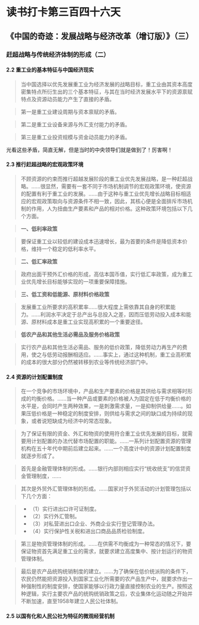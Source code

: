 读书打卡第三百四十六天
===
《中国的奇迹：发展战略与经济改革（增订版）》（三）
---

### 赶超战略与传统经济体制的形成（二）

#### 2.2 重工业的基本特征与中国经济现实

> 当中国选择以优先发展重工业为经济发展的战略目标，重工业由其资本高度密集特点所衍生出的三个基本特征，与其在当时经济发展水平下的资源禀赋特点及资源动员能力产生了直接的矛盾。

> 第一是重工业建设周期与资本禀赋的矛盾。

> 第二是重工业设备来源与外汇支付能力的矛盾。

> 第三是重工业投资规模与资金动员能力的矛盾。

光看这些矛盾，简直无解，但是当时的中央领导们就是做到了！厉害啊！

#### 2.3 推行赶超战略的宏观政策环境

> 不顾资源的约束而推行超越发展阶段的重工业优先发展战略，是一种赶超战略。……很显然，需要有一套不同于市场机制调节的宏观政策环境，使资源的配置有利于重工业的发展。……由于这种与重工业优先增长战略目标相适应的宏观政策取向与资源条件不相一致，因此，其核心便是全面排斥市场机制的作用，人为扭曲生产要素和产品的相对价格。这种政策环境包括以下几个方面。

> **一、低利率政策**

> 要保证重工业以较低的建设成本迅速增长，最为首要的条件是降低资本价格，维持一个稳定的低利率水平。

> **二、低汇率政策**

> 政府出面干预外汇价格的形成，高估本国币值，实行低汇率政策，成为重工业优先增长目标能够实现的一项重要保障措施。

> **三、低工资和低能源、原材料价格政策**

> 发展重工业所要求的高积累率……很大程度上需依靠其自身的积累能力。……利润水平决定于总产出与总投入之差，因而压低劳动投入成本和能源、原材料成本是重工业实现高积累的一个重要途径。

> **低农产品和其他生活必需品及服务价格政策**

> 实行农产品和其他生活必需品、服务的低价政策，降低劳动力再生产的费用，使之与低劳动报酬相适应。……事实上，通过这种机制，重工业高积累的成本的很大部分仍然被转移到农业等传统经济部门中。

#### 2.4 资源的计划配置制度

> 在一个竞争的市场环境中，产品和生产要素的价格是其供给与需求相等时形成的均衡价格。……当一种产品或要素的价格被人为固定在低于均衡价格的水平是，会同时产生两种效果，一是刺激需求量，一是抑制供给量……。如果压低价格是一种稳定的制度安排，则供给与需求之间的缺口成为持续的现象，或者说短缺成为经济中的常态现象。

> 为了保证有限的资金、外汇和物资的使用符合重工业优先发展的目标，就需要用计划配置的办法代替市场配置的职能。……一系列计划配置资源的管理机构在五十年代中期前后建立起来。……一个高度计中的资源计划配置制度就逐步形成了。

> 首先是金融管理体制的形成。……银行内部则相应实行“统收统支”的信贷资金管理制度，……

> 其次是外贸外汇管理体制的形成。……国家对于外贸活动的计划管理包括以下几个方面：

> * （1）实行进出口许可证制度。
> * （2）实行外汇管制。
> * （3）对私营进出口企业、外商企业实行登记管理办法。
> * （4）实行保护性关税和进出口商品品质检验制度。

> 第三是物资管理体制的形成。……在供需不均衡成为一种常态的情况下，要保证物资首先满足重工业的需求，就要求建立高度集中、按计划运行的物资管理体制。

> 最后是农产品统购统销制度的建立。……为了确保在低价统派购的条件下，农民仍然能把资源投入到国家工业化所需要的农产品生产中，就要求作出一种强制性的制度安排，使国家能够以行政力量直接控制农业的生产。按照这种逻辑，实行主要农产品的统购统销政策之后，农业集体化运动随之开始并不断加速，直至1958年建立人民公社体制。

#### 2.5 以国有化和人民公社为特征的微观经营机制

> 
